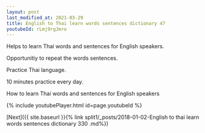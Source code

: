 ```yaml
---
layout: post
last_modified_at: 2021-03-29
title: English to Thai learn words sentences dictionary 47 
youtubeId: rLmj9rgJmro
---
```

 
 
Helps to learn Thai words and sentences for English speakers.

Opportunitiy to repeat the words sentences. 

Practice Thai language. 
 
10 minutes practice every day. 
 
How to learn Thai words and sentences for English speakers 
 
{% include youtubePlayer.html id=page.youtubeId %}
 
 
[Next]({{ site.baseurl }}{% link  split1/_posts/2018-01-02-English to thai learn words sentences dictionary 330 .md%})
 
